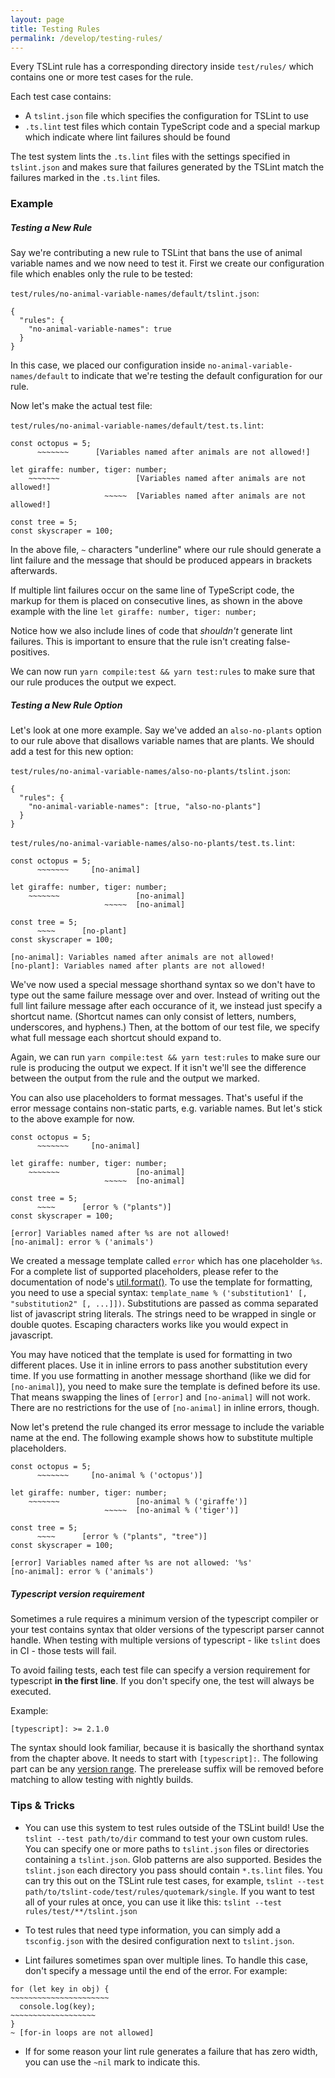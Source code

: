 ```yaml
---
layout: page
title: Testing Rules
permalink: /develop/testing-rules/
---
```


Every TSLint rule has a corresponding directory inside `test/rules/` which contains one or more test cases for the rule.

Each test case contains:

-   A `tslint.json` file which specifies the configuration for TSLint to use
-   `.ts.lint` test files which contain TypeScript code and a special markup which indicate where lint failures should be found

The test system lints the `.ts.lint` files with the settings specified in `tslint.json` and makes sure that failures generated by the TSLint match the failures marked in the `.ts.lint` files.

### Example

##### Testing a New Rule

Say we're contributing a new rule to TSLint that bans the use of animal variable names and we now need to test it. First we create our configuration file which enables only the rule to be tested:

`test/rules/no-animal-variable-names/default/tslint.json`:

```
{
  "rules": {
    "no-animal-variable-names": true
  }
}
```

In this case, we placed our configuration inside `no-animal-variable-names/default` to indicate that we're testing the default configuration for our rule.

Now let's make the actual test file:

`test/rules/no-animal-variable-names/default/test.ts.lint`:

```
const octopus = 5;
      ~~~~~~~      [Variables named after animals are not allowed!]

let giraffe: number, tiger: number;
    ~~~~~~~                 [Variables named after animals are not allowed!]
                     ~~~~~  [Variables named after animals are not allowed!]

const tree = 5;
const skyscraper = 100;
```

In the above file, `~` characters "underline" where our rule should generate a lint failure
and the message that should be produced appears in brackets afterwards.

If multiple lint failures occur on the same line of TypeScript code, the markup for them is placed on consecutive lines,
as shown in the above example with the line `let giraffe: number, tiger: number;`

Notice how we also include lines of code that _shouldn't_ generate lint failures.
This is important to ensure that the rule isn't creating false-positives.

We can now run `yarn compile:test && yarn test:rules` to make sure that our rule produces the output we expect.

##### Testing a New Rule Option

Let's look at one more example. Say we've added an `also-no-plants` option to our rule above that disallows variable names that are plants. We should add a test for this new option:

`test/rules/no-animal-variable-names/also-no-plants/tslint.json`:

```
{
  "rules": {
    "no-animal-variable-names": [true, "also-no-plants"]
  }
}
```

`test/rules/no-animal-variable-names/also-no-plants/test.ts.lint`:

```
const octopus = 5;
      ~~~~~~~     [no-animal]

let giraffe: number, tiger: number;
    ~~~~~~~                 [no-animal]
                     ~~~~~  [no-animal]

const tree = 5;
      ~~~~      [no-plant]
const skyscraper = 100;

[no-animal]: Variables named after animals are not allowed!
[no-plant]: Variables named after plants are not allowed!
```

We've now used a special message shorthand syntax so we don't have to type out the same failure message over and over.
Instead of writing out the full lint failure message after each occurance of it, we instead just specify a shortcut name.
(Shortcut names can only consist of letters, numbers, underscores, and hyphens.)
Then, at the bottom of our test file, we specify what full message each shortcut should expand to.

Again, we can run `yarn compile:test && yarn test:rules` to make sure our rule is producing the output we expect. If it isn't we'll see the difference between the output from the rule and the output we marked.

You can also use placeholders to format messages. That's useful if the error message contains non-static parts, e.g. variable names. But let's stick to the above example for now.

```
const octopus = 5;
      ~~~~~~~     [no-animal]

let giraffe: number, tiger: number;
    ~~~~~~~                 [no-animal]
                     ~~~~~  [no-animal]

const tree = 5;
      ~~~~      [error % ("plants")]
const skyscraper = 100;

[error] Variables named after %s are not allowed!
[no-animal]: error % ('animals')
```

We created a message template called `error` which has one placeholder `%s`. For a complete list of supported placeholders, please refer to the documentation of node's [util.format()](https://nodejs.org/api/util.html#util_util_format_format_args).
To use the template for formatting, you need to use a special syntax: `template_name % ('substitution1' [, "substitution2" [, ...]])`.
Substitutions are passed as comma separated list of javascript string literals. The strings need to be wrapped in single or double quotes. Escaping characters works like you would expect in javascript.

You may have noticed that the template is used for formatting in two different places. Use it in inline errors to pass another substitution every time.
If you use formatting in another message shorthand (like we did for `[no-animal]`), you need to make sure the template is defined before its use. That means swapping the lines of `[error]` and `[no-animal]` will not work. There are no restrictions for the use of `[no-animal]` in inline errors, though.

Now let's pretend the rule changed its error message to include the variable name at the end. The following example shows how to substitute multiple placeholders.

```
const octopus = 5;
      ~~~~~~~     [no-animal % ('octopus')]

let giraffe: number, tiger: number;
    ~~~~~~~                 [no-animal % ('giraffe')]
                     ~~~~~  [no-animal % ('tiger')]

const tree = 5;
      ~~~~      [error % ("plants", "tree")]
const skyscraper = 100;

[error] Variables named after %s are not allowed: '%s'
[no-animal]: error % ('animals')
```

##### Typescript version requirement

Sometimes a rule requires a minimum version of the typescript compiler or your test contains syntax that older versions of the typescript parser cannot handle.
When testing with multiple versions of typescript - like `tslint` does in CI - those tests will fail.

To avoid failing tests, each test file can specify a version requirement for typescript **in the first line**. If you don't specify one, the test will always be executed.

Example:

```
[typescript]: >= 2.1.0
```

The syntax should look familiar, because it is basically the shorthand syntax from the chapter above. It needs to start with `[typescript]:`.
The following part can be any [version range](https://github.com/npm/node-semver#ranges). The prerelease suffix will be removed before matching to allow testing with nightly builds.

### Tips & Tricks

-   You can use this system to test rules outside of the TSLint build! Use the `tslint --test path/to/dir` command to test your own custom rules.
    You can specify one or more paths to `tslint.json` files or directories containing a `tslint.json`. Glob patterns are also supported.
    Besides the `tslint.json` each directory you pass should contain `*.ts.lint` files. You can try this out on the TSLint rule test cases, for example, `tslint --test path/to/tslint-code/test/rules/quotemark/single`.
    If you want to test all of your rules at once, you can use it like this: `tslint --test rules/test/**/tslint.json`

-   To test rules that need type information, you can simply add a `tsconfig.json` with the desired configuration next to `tslint.json`.

-   Lint failures sometimes span over multiple lines. To handle this case, don't specify a message until the end of the error. For example:

```
for (let key in obj) {
~~~~~~~~~~~~~~~~~~~~~~
  console.log(key);
~~~~~~~~~~~~~~~~~~~
}
~ [for-in loops are not allowed]
```

-   If for some reason your lint rule generates a failure that has zero width, you can use the `~nil` mark to indicate this.
